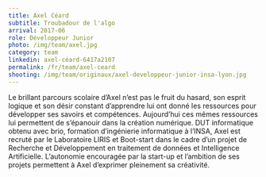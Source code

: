 ```yaml
---
title: Axel Céard
subtitle: Troubadour de l'algo
arrival: 2017-06
role: Développeur Junior
photo: /img/team/axel.jpg
category: team
linkedin: axel-céard-6417a2107
permalink: /fr/team/axel-ceard
shooting: /img/team/originaux/axel-developpeur-junior-insa-lyon.jpg
---
```

Le brillant parcours scolaire d’Axel n’est pas le fruit du hasard, son esprit logique et son désir constant d’apprendre lui ont donné les ressources pour développer ses savoirs et compétences. Aujourd’hui ces mêmes ressources lui permettent de s’épanouir dans la création numérique. DUT informatique obtenu avec brio, formation d’ingénierie informatique à l’INSA, Axel est recruté par le Laboratoire LIRIS et Boot-start dans le cadre d’un projet de Recherche et Développement en traitement de données et Intelligence Artificielle. L’autonomie encouragée par la start-up et l’ambition de ses projets permettent à Axel d’exprimer pleinement sa créativité.